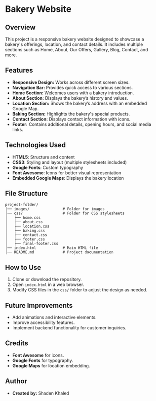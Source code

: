 # Bakery Website

## Overview

This project is a responsive bakery website designed to showcase a bakery's offerings, location, and contact details. It includes multiple sections such as Home, About, Our Offers, Gallery, Blog, Contact, and more.

## Features

- **Responsive Design:** Works across different screen sizes.
- **Navigation Bar:** Provides quick access to various sections.
- **Home Section:** Welcomes users with a bakery introduction.
- **About Section:** Displays the bakery’s history and values.
- **Location Section:** Shows the bakery’s address with an embedded Google Map.
- **Baking Section:** Highlights the bakery's special products.
- **Contact Section:** Displays contact information with icons.
- **Footer:** Contains additional details, opening hours, and social media links.

## Technologies Used

- **HTML5**: Structure and content
- **CSS3**: Styling and layout (multiple stylesheets included)
- **Google Fonts**: Custom typography
- **Font Awesome**: Icons for better visual representation
- **Embedded Google Maps**: Displays the bakery location

## File Structure

```
project-folder/
│── images/               # Folder for images
│── css/                  # Folder for CSS stylesheets
│   ├── home.css
│   ├── about.css
│   ├── location.css
│   ├── baking.css
│   ├── contact.css
│   ├── footer.css
│   ├── final-footer.css
│── index.html            # Main HTML file
│── README.md             # Project documentation
```

## How to Use

1. Clone or download the repository.
2. Open `index.html` in a web browser.
3. Modify CSS files in the `css/` folder to adjust the design as needed.

## Future Improvements

- Add animations and interactive elements.
- Improve accessibility features.
- Implement backend functionality for customer inquiries.

## Credits

- **Font Awesome** for icons.
- **Google Fonts** for typography.
- **Google Maps** for location embedding.

## Author

- **Created by:** Shaden Khaled
